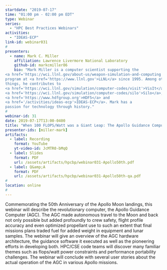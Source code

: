 ```yaml
---
startdate: "2019-07-17"
time: "01:00 pm - 02:00 pm EDT"
type: Webinar
series:
  - "HPC Best Practices Webinars"
activities:
  - "IDEAS-ECP"
link-id: webinar031
#
presenters:
  - name: Mark C. Miller
    affiliation: Lawrence Livermore National Laboratory
    github-id: markcmiller86
    bio: "Mark Miller is a computer scientist supporting the
<a href='https://wci.llnl.gov/about-us/weapon-simulation-and-computing'>WSC</a>
program at <a href='https://www.llnl.gov'>LLNL</a> since 1995. Among other
things, he contributes to
<a href='https://wci.llnl.gov/simulation/computer-codes/visit'>VisIt</a>,
<a href='https://wci.llnl.gov/simulation/computer-codes/silo'>Silo</a>,
<a href='https://www.hdfgroup.org'>HDF5</a> and
<a href='/activities/ideas-ecp'>IDEAS-ECP</a>. Mark has a
passion for technology through history."
#
webinar-id: 31
date: 2019-07-17T13:00-0400
title: "When 100 FLOPS/Watt was a Giant Leap: The Apollo Guidance Computer Hardware, Software And Application In Moon Missions"
presenter-ids: [miller-mark]
artifacts:
  - label: Recording
    format: YouTube
    yt-video-id: JcMTR0-bMqQ
  - label: Slides
    format: PDF
    url: /assets/artifacts/hpcbp/webinar031-Apollo50th.pdf
  - label: Q&amp;A
    format: PDF
    url: /assets/artifacts/hpcbp/webinar031-Apollo50th-qa.pdf
#
location: online
#
---
```

Commemorating the 50th Anniversary of the Apollo Moon landings, this
webinar will describe the revolutionary computer, the Apollo Guidance
Computer (AGC). The AGC made autonomous travel to the Moon and back
not only possible but added profoundly to crew safety, flight profile
accuracy and even optimized propellant use to such an extent that
final missions plans traded fuel for added weight in equipment and
lunar samples. The webinar will give an overview of the AGC hardware
architecture, the guidance software it executed as well as the
pioneering efforts in developing both. HPC/CSE code teams will
discover many familiar themes such as flops/watt power constraints and
performance portability challenges. The webinar will conclude with
several user stories about the actual operation of the AGC in various
Apollo missions.
